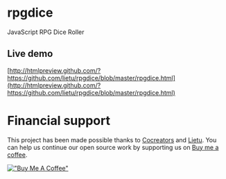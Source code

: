 rpgdice
=======

JavaScript RPG Dice Roller

## Live demo

[http://htmlpreview.github.com/?https://github.com/lietu/rpgdice/blob/master/rpgdice.html](http://htmlpreview.github.com/?https://github.com/lietu/rpgdice/blob/master/rpgdice.html)



# Financial support

This project has been made possible thanks to [Cocreators](https://cocreators.ee) and [Lietu](https://lietu.net). You can help us continue our open source work by supporting us on [Buy me a coffee](https://www.buymeacoffee.com/cocreators).

[!["Buy Me A Coffee"](https://www.buymeacoffee.com/assets/img/custom_images/orange_img.png)](https://www.buymeacoffee.com/cocreators)
